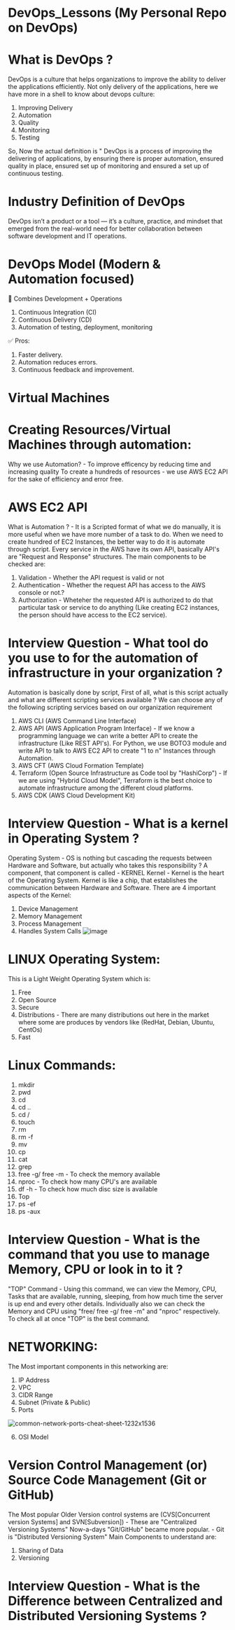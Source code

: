 
# DevOps_Lessons (My Personal Repo on DevOps) 

# What is DevOps ?
DevOps is a culture that helps organizations to improve the ability to deliver the applications efficiently.
Not only delivery of the applications, here we have more in a shell to know about devops culture:
1. Improving Delivery
2. Automation
3. Quality
5. Monitoring
5. Testing

So, Now the actual definition is " DevOps is a process of improving the delivering of applications, by ensuring there is proper automation, ensured quality in place, ensured set up of monitoring and ensured a set up of continuous testing.
# Industry Definition of DevOps
DevOps isn’t a product or a tool — it’s a culture, practice, and mindset that emerged from the real-world need for better collaboration between software development and IT operations.
# DevOps Model (Modern & Automation focused)
🤝 Combines Development + Operations
1. Continuous Integration (CI)
2. Continuous Delivery (CD)
3. Automation of testing, deployment, monitoring
   
✅ Pros:
1. Faster delivery.
2. Automation reduces errors.
3. Continuous feedback and improvement.
# Virtual Machines
















# Creating Resources/Virtual Machines through automation:

Why we use Automation? - To improve efficency by reducing time and increasing quality
To create a hundreds of resources - we use AWS EC2 API for the sake of efficiency and error free.
# AWS EC2 API 
What is Automation ? - It is a Scripted format of what we do manually, it is more useful when we have more number of a task to do.
When we need to create hundred of EC2 Instances, the better way to do it is automate through script.
Every service in the AWS have its own API, basically API's are "Request and Response" structures. The main components to be checked are:
1. Validation - Whether the API request is valid or not
2. Authentication - Whether the request API has access to the AWS console or not.?
3. Authorization - Wheteher the requested API is authorized to do that particular task or service to do anything (Like creating EC2 instances, the person should have access to the EC2 service).

# Interview Question - What tool do you use to for the automation of infrastructure in your organization ? 

Automation is basically done by script, First of all, what is this script actually and what are different scripting services available ?
We can choose any of the following scripting services based on our organization requirement
1. AWS CLI (AWS Command Line Interface)
2. AWS API (AWS Application Program Interface) - If we know a programming language we can write a better API to create the infrastructure (Like REST API's). For Python, we use BOTO3 module and write API to talk to AWS EC2 API to create "1 to n" Instances through Automation.
3. AWS CFT (AWS Cloud Formation Template)
4. Terraform (Open Source Infrastructure as Code tool by "HashiCorp") - If we are using "Hybrid Cloud Model", Terraform is the best choice to automate infrastructure among the different cloud platforms.
5. AWS CDK (AWS Cloud Development Kit)


# Interview Question - What is a kernel in Operating System ?
Operating System - OS is nothing but cascading the requests between Hardware and Software, but actually who takes this responsibility ? A component, that component is called - KERNEL
Kernel - Kernel is the heart of the Operating System. Kernel is like a chip, that establishes the communication between Hardware and Software.
There are 4 important aspects of the Kernel:
1. Device Management
2. Memory Management
3. Process Management
4. Handles System Calls
![image](https://github.com/user-attachments/assets/6c717e9c-6194-4011-aa10-16847262fd5b)

# LINUX Operating System:
This is a Light Weight Operating System which is:
1. Free
2. Open Source
3. Secure
4. Distributions - There are many distributions out here in the market where some are produces by vendors like (RedHat, Debian, Ubuntu, CentOs)
5. Fast

# Linux Commands:
1. mkdir
2. pwd
3. cd
4. cd ..
5. cd /
6. touch
7. rm
8. rm -f
9. mv
10. cp
11. cat
12. grep
13. free -g/ free -m - To check the memory available
14. nproc - To check how many CPU's are available
15. df -h - To check how much disc size is available
16. Top
17. ps -ef
18. ps -aux

# Interview Question - What is the command that you use to manage Memory, CPU or look in to it ?
"TOP" Command - Using this command, we can view the Memory, CPU, Tasks that are available, running, sleeping, from how much time the server is up end and every other details.
Individually also we can check the Memory and CPU using "free/ free -g/ free -m" and "nproc" respectively. To check all at once "TOP" is the best command.

# NETWORKING:
The Most important components in this networking are:
1. IP Address
2. VPC
3. CIDR Range
4. Subnet (Private & Public)
5. Ports

![common-network-ports-cheat-sheet-1232x1536](https://github.com/user-attachments/assets/02ec3c89-9900-4f26-a135-343b18a6102d)

6. OSI Model

# Version Control Management (or) Source Code Management (Git or GitHub)

The Most popular Older Version control systems are (CVS[Concurrent version Systems] and SVN[Subversion]) - These are "Centralized Versioning Systems"
Now-a-days "Git/GitHub" became more popular. - Git is "Distributed Versioning System"
Main Components to understand are:
1. Sharing of Data
2. Versioning

# Interview Question - What is the Difference between Centralized and Distributed Versioning Systems ?



